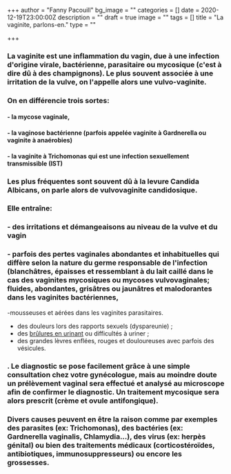 +++
author = "Fanny Pacouill"
bg_image = ""
categories = []
date = 2020-12-19T23:00:00Z
description = ""
draft = true
image = ""
tags = []
title = "La vaginite, parlons-en."
type = ""

+++
### La vaginite est une inflammation du vagin, due à une infection d'origine virale, bactérienne, parasitaire ou mycosique (c'est à dire dû à des champignons). Le plus souvent associée à une irritation de la vulve, on l'appelle alors une vulvo-vaginite.

### On en différencie trois sortes:

#### - la mycose vaginale,

#### - la vaginose bactérienne (parfois appelée vaginite à Gardnerella ou vaginite à anaérobies)

#### - la vaginite à Trichomonas qui est une infection sexuellement transmissible (IST)

### Les plus fréquentes sont souvent dû à la levure Candida Albicans, on parle alors de vulvovaginite candidosique.

### Elle entraîne:

### - des irritations et démangeaisons au niveau de la vulve et du vagin

### - parfois des pertes vaginales abondantes et inhabituelles qui diffère selon la nature du germe responsable de l'infection (blanchâtres, épaisses et ressemblant à du lait caillé dans le cas des vaginites mycosiques ou mycoses vulvovaginales; fluides, abondantes, grisâtres ou jaunâtres et malodorantes dans les vaginites bactériennes,  
\-mousseuses et aérées dans les vaginites parasitaires.

* des douleurs lors des rapports sexuels (dyspareunie) ;
* des [brûlures en urinant](https://www.ameli.fr/assure/sante/themes/cystite) ou difficultés à uriner ;
* des grandes lèvres enflées, rouges et douloureuses avec parfois des vésicules.

### 

### . Le diagnostic se pose facilement grâce à une simple consultation chez votre gynécologue, mais au moindre doute un prélèvement vaginal sera effectué et analysé au microscope afin de confirmer le diagnostic. Un traitement mycosique sera alors prescrit (crème et ovule antifongique).

### Divers causes peuvent en être la raison comme par exemples des parasites (ex: Trichomonas), des bactéries (ex: Gardnerella vaginalis, Chlamydia...), des virus (ex: herpès génital) ou bien des traitements médicaux (corticostéroïdes, antibiotiques, immunosuppresseurs) ou encore les grossesses.